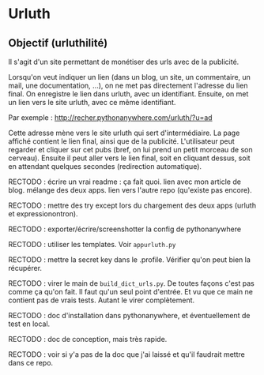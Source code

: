 # Urluth

## Objectif (urluthilité)

Il s'agit d'un site permettant de monétiser des urls avec de la publicité.

Lorsqu'on veut indiquer un lien (dans un blog, un site, un commentaire, un mail, une documentation, ...), on ne met pas directement l'adresse du lien final. On enregistre le lien dans urluth, avec un identifiant. Ensuite, on met un lien vers le site urluth, avec ce même identifiant.

Par exemple :
http://recher.pythonanywhere.com/urluth/?u=ad

Cette adresse mène vers le site urluth qui sert d'intermédiaire. La page affiché contient le lien final, ainsi que de la publicité. L'utilisateur peut regarder et cliquer sur cet pubs (bref, on lui prend un petit morceau de son cerveau). Ensuite il peut aller vers le lien final, soit en cliquant dessus, soit en attendant quelques secondes (redirection automatique).


RECTODO : écrire un vrai readme : ça fait quoi. lien avec mon article de blog. mélange des deux apps. lien vers l'autre repo (qu'existe pas encore).

RECTODO : mettre des try except lors du chargement des deux apps (urluth et expressionontron).

RECTODO : exporter/écrire/screenshotter la config de pythonanywhere

RECTODO : utiliser les templates. Voir `appurluth.py`

RECTODO : mettre la secret key dans le .profile. Vérifier qu'on peut bien la récupérer.

RECTODO : virer le main de `build_dict_urls.py`. De toutes façons c'est pas comme ça qu'on fait. Il faut qu'un seul point d'entrée. Et vu que ce main ne contient pas de vrais tests. Autant le virer complètement.

RECTODO : doc d'installation dans pythonanywhere, et éventuellement de test en local.

RECTODO : doc de conception, mais très rapide.

RECTODO : voir si y'a pas de la doc que j'ai laissé et qu'il faudrait mettre dans ce repo.

